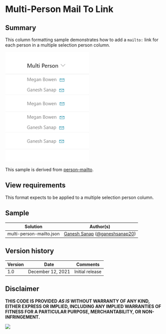 # Multi-Person Mail To Link

## Summary

This column formatting sample demonstrates how to add a `mailto:` link for each person in a multiple selection person column.

![screenshot of the sample](./assets/screenshot.png)

This sample is derived from [person-mailto](https://github.com/pnp/List-Formatting/tree/master/column-samples/person-mailto).

## View requirements

This format expects to be applied to a multiple selection person column.

## Sample

Solution|Author(s)
--------|---------
multi-person-mailto.json | [Ganesh Sanap](https://github.com/ganesh-sanap) ([@ganeshsanap20](https://twitter.com/ganeshsanap20))

## Version history

Version |Date          |Comments
--------|--------------|--------------------------------
1.0     |December 12, 2021 |Initial release

## Disclaimer

**THIS CODE IS PROVIDED *AS IS* WITHOUT WARRANTY OF ANY KIND, EITHER EXPRESS OR IMPLIED, INCLUDING ANY IMPLIED WARRANTIES OF FITNESS FOR A PARTICULAR PURPOSE, MERCHANTABILITY, OR NON-INFRINGEMENT.**

<img src="https://pnptelemetry.azurewebsites.net/list-formatting/column-samples/multi-person-mailto" />
